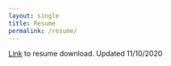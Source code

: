 ```yaml
---
layout: single
title: Resume
permalink: /resume/
---
```

[Link](http://belsten.github.io/doc/Alexander_Belsten_Resume.pdf) to resume download. Updated 11/10/2020
